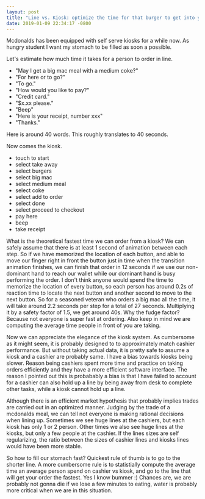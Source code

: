 ```yaml
---
layout: post
title: "Line vs. Kiosk: optimize the time for that burger to get into your stomach"
date: 2019-01-09 22:34:17 -0800
---
```

Mcdonalds has been equipped with self serve kiosks for a while now.
As hungry student I want my stomach to be filled as soon a possible.

Let's estimate how much time it takes for a person to order in line.

- "May I get a big mac meal with a medium coke?"
- "For here or to go?"
- "To go."
- "How would you like to pay?"
- "Credit card."
- "$x.xx please."
- "Beep"
- "Here is your receipt, number xxx"
- "Thanks."

Here is around 40 words. This roughly translates to 40 seconds.

Now comes the kiosk.

- touch to start
- select take away
- select burgers
- select big mac
- select medium meal
- select coke
- select add to order
- select done
- select proceed to checkout
- pay here
- beep
- take receipt

What is the theoretical fastest time we can order from a kiosk? We can
safely assume that there is at least 1 second of animation between each step.
So if we have memorized the location of each button, and able to move our finger
right in front the button just in time when the transition animation finishes, we can finish that order in 12 seconds 
if we use our non-dominant hand to reach our wallet while our dominant hand is busy performing the order.
I don't think anyone would spend the time to memorize the location of every
button, so each person has around 0.2s of reaction time to locate the next
button and another second to move to the next button. So for a seasoned veteran
who orders a big mac all the time, it will take around 2.2 seconds per step for
a total of 27 seconds. Multiplying it by a safety factor of 1.5, we get around 40s.
Why the fudge factor? Because not everyone is super fast at ordering. Also keep
in mind we are computing the average time people in front of you are taking. 

Now we can appreciate the elegance of the kiosk system. As cumbersome as it might seem, it is probably designed to
to approximately match cashier performance. But without taking actual data, it is
pretty safe to assume a kiosk and a cashier are probably same. I have a bias
towards kiosks being slower. Reason being cashiers spent more time and practice
on taking orders efficiently and they have a more efficient software interface.
The reason I pointed out this is probabably a bias is that I have failed to account for a cashier can also hold up a line by being away from desk to complete other tasks,
while a kiosk cannot hold up a line.

Although there is an efficient market hypothesis that probably implies trades are
carried out in an optimized manner. Judging by the trade of a mcdonalds meal, we can tell not everyone is making rational decisions
when lining up. Sometimes we see huge lines at the cashiers, but
each kiosk has only 1 or 2 person. Other times we also see huge lines at the
kiosks, but only a few people at the cashier. If the lines sizes are
self regularizing, the ratio between the sizes of cashier lines and kiosks lines would have been more
stable. 

So how to fill our stomach fast? Quickest rule of thumb is to go to the shorter line.
A more cumbersome rule is to statistially compute the average time an average
person spend on cashier vs kiosk, and go to the line that will get your order
the fastest. Yes I know bummer :) Chances are, we are probably not gonna die if we lose a
few minutes to eating, water is probably more critical when we are in this situation.
